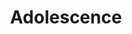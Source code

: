 ---
title: Adolescence
longTitle: 'Adolescence'
tags:
- gccommon
french:
- "[[Adolescence]]"
scopeNote:
- "The state of development of a human being between "
---